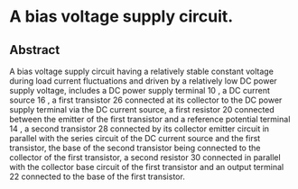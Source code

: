 # A bias voltage supply circuit.

## Abstract
A bias voltage supply circuit having a relatively stable constant voltage during load current fluctuations and driven by a relatively low DC power supply voltage, includes a DC power supply terminal 10 , a DC current source 16 , a first transistor 26 connected at its collector to the DC power supply terminal via the DC current source, a first resistor 20 connected between the emitter of the first transistor and a reference potential terminal 14 , a second transistor 28 connected by its collector emitter circuit in parallel with the series circuit of the DC current source and the first transistor, the base of the second transistor being connected to the collector of the first transistor, a second resistor 30 connected in parallel with the collector base circuit of the first transistor and an output terminal 22 connected to the base of the first transistor.